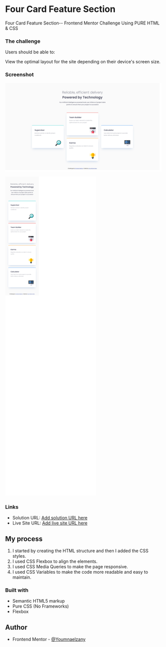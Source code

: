 # Four Card Feature Section
Four Card Feature Section-- Frontend Mentor Challenge Using PURE HTML & CSS

### The challenge

Users should be able to:

View the optimal layout for the site depending on their device's screen size.

### Screenshot

![](./screenshot/Screenshot%202023-11-03%20at%2019-21-43%20Frontend%20Mentor%20Four%20card%20feature%20section.png)

![](./screenshot/Screenshot%202023-11-03%20at%2019-22-24%20Frontend%20Mentor%20Four%20card%20feature%20section.png)

### Links

- Solution URL: [Add solution URL here](https://github.com/Youmnaelzany/Four-Card-Feature-Section.git)
- Live Site URL: [Add live site URL here](https://four-card-feature-section32.netlify.app/)


## My process
1. I started by creating the HTML structure and then I added the CSS styles.
2. I used CSS Flexbox to align the elements.
3. I used CSS Media Queries to make the page responsive.
4. I used CSS Variables to make the code more readable and easy to maintain.

### Built with

- Semantic HTML5 markup
- Pure CSS  (No Frameworks)
- Flexbox

## Author

- Frontend Mentor - [@Youmnaelzany](https://www.frontendmentor.io/profile/Youmnaelzany)
